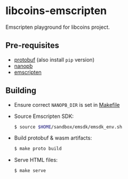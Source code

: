 # libcoins-emscripten

Emscripten playground for libcoins project.

## Pre-requisites

- [protobuf](https://github.com/protocolbuffers/protobuf) (also install `pip` version)
- [nanopb](https://github.com/nanopb/nanopb)
- [emscripten](https://github.com/emscripten-core/emscripten)

## Building

- Ensure correct `NANOPB_DIR` is set in [Makefile](Makefile)
- Source Emscripten SDK:

    ```sh
    $ source $HOME/sandbox/emsdk/emsdk_env.sh
    ```

- Build protobuf & wasm artifacts:

    ```sh
    $ make proto build
    ```

- Serve HTML files:

    ```sh
    $ make serve
    ```
